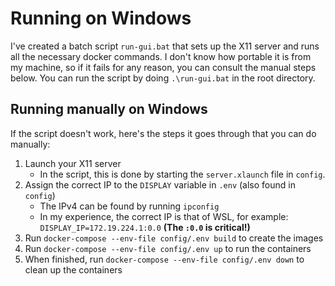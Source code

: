 # Running on Windows

I've created a batch script `run-gui.bat` that sets up the X11 server and runs all the necessary docker commands. 
I don't know how portable it is from my machine, so if it fails for any reason, you can consult the manual steps below. 
You can run the script by doing `.\run-gui.bat` in the root directory.

## Running manually on Windows

If the script doesn't work, here's the steps it goes through that you can do manually:
1. Launch your X11 server
   * In the script, this is done by starting the `server.xlaunch` file in `config`.
2. Assign the correct IP to the `DISPLAY` variable in `.env` (also found in `config`)
   * The IPv4 can be found by running `ipconfig`
   * In my experience, the correct IP is that of WSL, for example: `DISPLAY_IP=172.19.224.1:0.0` **(The `:0.0` is critical!)**
3. Run `docker-compose --env-file config/.env build` to create the images
4. Run `docker-compose --env-file config/.env up` to run the containers
5. When finished, run `docker-compose --env-file config/.env down` to clean up the containers

